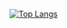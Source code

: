 [![Top Langs](https://github-readme-stats-git-masterrstaa-rickstaa.vercel.app/api/top-langs/?username=Elizabethvk)](https://github.com/Elizabethvk/github-readme-stats)
